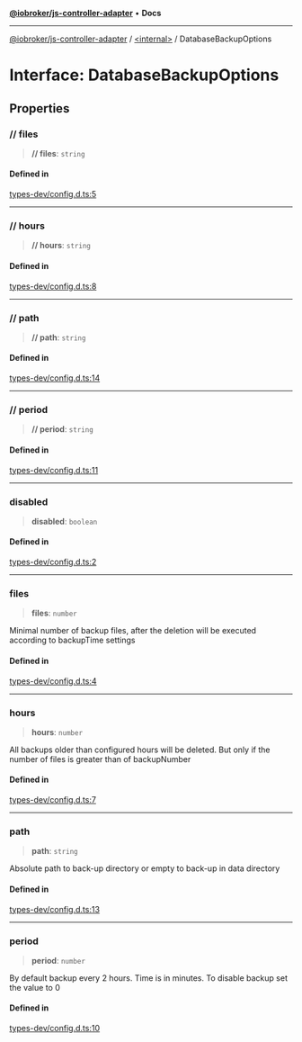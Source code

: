 [**@iobroker/js-controller-adapter**](../../README.md) • **Docs**

***

[@iobroker/js-controller-adapter](../../globals.md) / [\<internal\>](../README.md) / DatabaseBackupOptions

# Interface: DatabaseBackupOptions

## Properties

### // files

> **// files**: `string`

#### Defined in

[types-dev/config.d.ts:5](https://github.com/ioBroker/ioBroker.js-controller/blob/16f7418df1bc6d07b232fa81310bbbd4fbe2a36c/packages/types-dev/config.d.ts#L5)

***

### // hours

> **// hours**: `string`

#### Defined in

[types-dev/config.d.ts:8](https://github.com/ioBroker/ioBroker.js-controller/blob/16f7418df1bc6d07b232fa81310bbbd4fbe2a36c/packages/types-dev/config.d.ts#L8)

***

### // path

> **// path**: `string`

#### Defined in

[types-dev/config.d.ts:14](https://github.com/ioBroker/ioBroker.js-controller/blob/16f7418df1bc6d07b232fa81310bbbd4fbe2a36c/packages/types-dev/config.d.ts#L14)

***

### // period

> **// period**: `string`

#### Defined in

[types-dev/config.d.ts:11](https://github.com/ioBroker/ioBroker.js-controller/blob/16f7418df1bc6d07b232fa81310bbbd4fbe2a36c/packages/types-dev/config.d.ts#L11)

***

### disabled

> **disabled**: `boolean`

#### Defined in

[types-dev/config.d.ts:2](https://github.com/ioBroker/ioBroker.js-controller/blob/16f7418df1bc6d07b232fa81310bbbd4fbe2a36c/packages/types-dev/config.d.ts#L2)

***

### files

> **files**: `number`

Minimal number of backup files, after the deletion will be executed according to backupTime settings

#### Defined in

[types-dev/config.d.ts:4](https://github.com/ioBroker/ioBroker.js-controller/blob/16f7418df1bc6d07b232fa81310bbbd4fbe2a36c/packages/types-dev/config.d.ts#L4)

***

### hours

> **hours**: `number`

All backups older than configured hours will be deleted. But only if the number of files is greater than of backupNumber

#### Defined in

[types-dev/config.d.ts:7](https://github.com/ioBroker/ioBroker.js-controller/blob/16f7418df1bc6d07b232fa81310bbbd4fbe2a36c/packages/types-dev/config.d.ts#L7)

***

### path

> **path**: `string`

Absolute path to back-up directory or empty to back-up in data directory

#### Defined in

[types-dev/config.d.ts:13](https://github.com/ioBroker/ioBroker.js-controller/blob/16f7418df1bc6d07b232fa81310bbbd4fbe2a36c/packages/types-dev/config.d.ts#L13)

***

### period

> **period**: `number`

By default backup every 2 hours. Time is in minutes. To disable backup set the value to 0

#### Defined in

[types-dev/config.d.ts:10](https://github.com/ioBroker/ioBroker.js-controller/blob/16f7418df1bc6d07b232fa81310bbbd4fbe2a36c/packages/types-dev/config.d.ts#L10)
